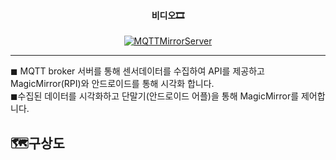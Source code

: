 
<div align="center">
 <h4>비디오🎞</h4>
 

[![MQTTMirrorServer](http://img.youtube.com/vi/t7HeZgF0mY8/0.jpg)](https://youtu.be/t7HeZgF0mY8?t=0s)
</div>
 
 --------------

◼ MQTT broker 서버를 통해 센서데이터를 수집하여 API를 제공하고 MagicMirror(RPI)와 안드로이드를 통해 시각화 합니다. <br/>
◼수집된 데이터를 시각화하고 단말기(안드로이드 어플)을 통해 MagicMirror를 제어합니다.



<h2>🗺구상도</h2>
<div align="center">
<!-- <img    width="50%" src="https://user-images.githubusercontent.com/41848169/144437047-46997bfb-7e39-452c-8f07-6e0c760c06bc.jpg" alt="구상도"/> -->


</div>
